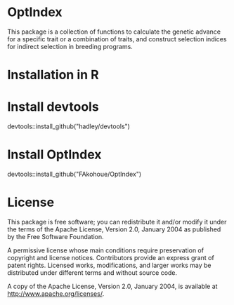 # OptIndex
This package is a collection of functions to calculate the genetic advance for a specific trait or a combination of traits, and construct selection indices for indirect selection in breeding programs.
# Installation in R
# Install devtools
devtools::install_github("hadley/devtools")
# Install OptIndex
devtools::install_github("FAkohoue/OptIndex")

# License
This package is free software; you can redistribute it and/or modify it under the terms of the Apache License, Version 2.0, January 2004 as published by the Free Software Foundation.

A permissive license whose main conditions require preservation of copyright and license notices. Contributors provide an express grant of patent rights. Licensed works, modifications, and larger works may be distributed under different terms and without source code.

A copy of the Apache License, Version 2.0, January 2004, is available at http://www.apache.org/licenses/.
